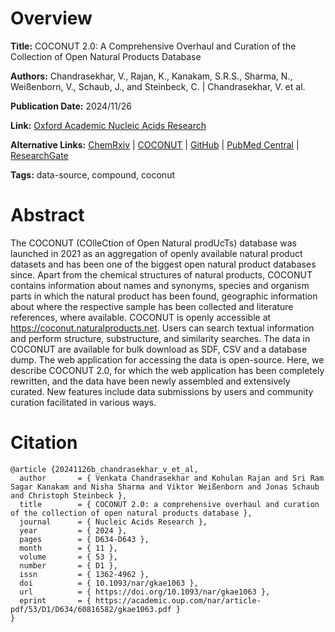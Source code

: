 # Overview
**Title:**
COCONUT 2.0: A Comprehensive Overhaul and Curation of the Collection of Open Natural Products Database

**Authors:**
Chandrasekhar, V., Rajan, K., Kanakam, S.R.S., Sharma, N., Weißenborn, V., Schaub, J., and Steinbeck, C. |
Chandrasekhar, V. et al.

**Publication Date:**
2024/11/26

**Link:**
[Oxford Academic Nucleic Acids Research](https://academic.oup.com/nar/article/53/D1/D634/7908792)

**Alternative Links:**
[ChemRxiv](https://chemrxiv.org/engage/chemrxiv/article-details/670c553912ff75c3a153da31) |
[COCONUT](https://coconut.naturalproducts.net) |
[GitHub](https://github.com/Steinbeck-Lab/coconut) |
[PubMed Central](https://pmc.ncbi.nlm.nih.gov/articles/PMC11701633) |
[ResearchGate](https://www.researchgate.net/publication/386135590_COCONUT_20_a_comprehensive_overhaul_and_curation_of_the_collection_of_open_natural_products_database)

**Tags:**
data-source, compound, coconut


# Abstract
The COCONUT (COlleCtion of Open Natural prodUcTs) database was launched in 2021 as an aggregation of openly available natural product datasets and has been one of the biggest open natural product databases since.
Apart from the chemical structures of natural products, COCONUT contains information about names and synonyms, species and organism parts in which the natural product has been found, geographic information about where the respective sample has been collected and literature references, where available.
COCONUT is openly accessible at https://coconut.naturalproducts.net. Users can search textual information and perform structure, substructure, and similarity searches.
The data in COCONUT are available for bulk download as SDF, CSV and a database dump.
The web application for accessing the data is open-source.
Here, we describe COCONUT 2.0, for which the web application has been completely rewritten, and the data have been newly assembled and extensively curated.
New features include data submissions by users and community curation facilitated in various ways.


# Citation
```
@article {20241126b_chandrasekhar_v_et_al,
  author       = { Venkata Chandrasekhar and Kohulan Rajan and Sri Ram Sagar Kanakam and Nisha Sharma and Viktor Weißenborn and Jonas Schaub and Christoph Steinbeck },
  title        = { COCONUT 2.0: a comprehensive overhaul and curation of the collection of open natural products database },
  journal      = { Nucleic Acids Research },
  year         = { 2024 },
  pages        = { D634-D643 },
  month        = { 11 },
  volume       = { 53 },
  number       = { D1 },
  issn         = { 1362-4962 },
  doi          = { 10.1093/nar/gkae1063 },
  url          = { https://doi.org/10.1093/nar/gkae1063 },
  eprint       = { https://academic.oup.com/nar/article-pdf/53/D1/D634/60816582/gkae1063.pdf }
}
```
